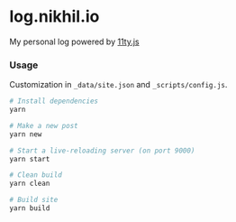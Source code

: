 # log.nikhil.io

My personal log powered by [11ty.js](https://www.11ty.dev/)

### Usage

Customization in `_data/site.json` and `_scripts/config.js`.

```bash
# Install dependencies
yarn

# Make a new post
yarn new

# Start a live-reloading server (on port 9000)
yarn start

# Clean build
yarn clean

# Build site
yarn build
```
